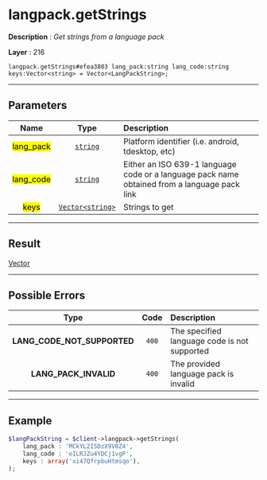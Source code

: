 # langpack.getStrings

**Description** : *Get strings from a language pack*

**Layer** : 216

```tl
langpack.getStrings#efea3803 lang_pack:string lang_code:string keys:Vector<string> = Vector<LangPackString>;
```

---

## Parameters

| Name | Type | Description |
| :---: | :---: | :--- |
| <mark>lang_pack</mark> | [`string`](type/string) | Platform identifier (i.e. android, tdesktop, etc) |
| <mark>lang_code</mark> | [`string`](type/string) | Either an ISO 639-1 language code or a language pack name obtained from a language pack link |
| <mark>keys</mark> | [`Vector<string>`](type/string) | Strings to get |

---

## Result

[Vector<LangPackString>](type/LangPackString)

---

## Possible Errors

| Type | Code | Description |
| :---: | :---: | :--- |
| **LANG_CODE_NOT_SUPPORTED** | `400` | The specified language code is not supported |
| **LANG_PACK_INVALID** | `400` | The provided language pack is invalid |

---

## Example

```php
$langPackString = $client->langpack->getStrings(
	lang_pack : 'MCkYL2ISDzX9V0Z4',
	lang_code : 'eILRJZu4YDCj1vgP',
	keys : array('xi47QfrpbuHtmsqo'),
);
```